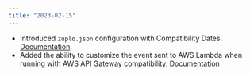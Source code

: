```yaml
---
title: "2023-02-15"
---
```


- Introduced `zuplo.json` configuration with Compatibility Dates. [Documentation](../docs/articles/zuplo-json.md).
- Added the ability to customize the event sent to AWS Lambda when running with AWS API Gateway compatibility. [Documentation](../docs/handlers/aws-lambda.md)
